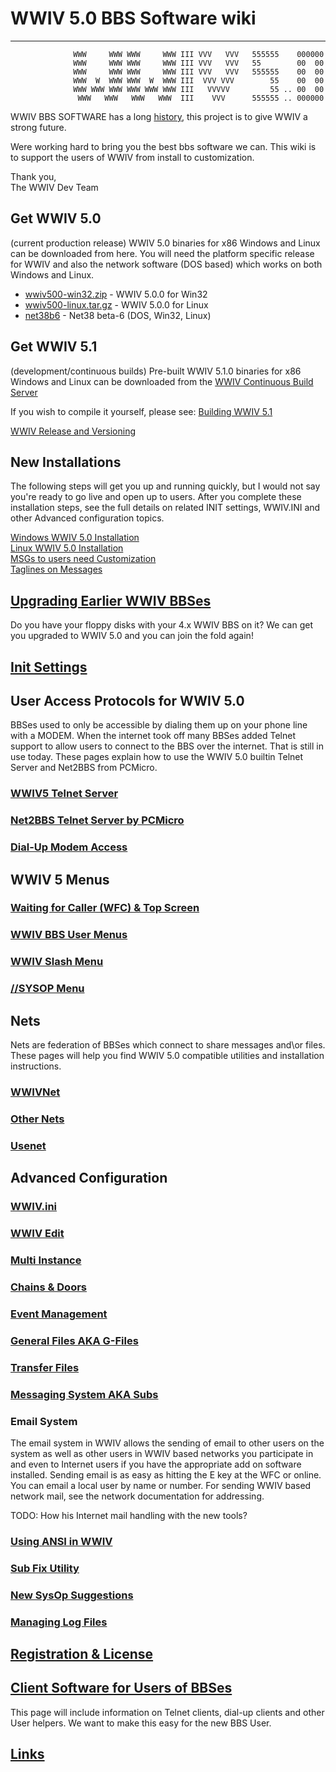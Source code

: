 
# WWIV 5.0 BBS Software wiki
***
```
              WWW     WWW WWW     WWW III VVV   VVV   555555    000000
              WWW     WWW WWW     WWW III VVV   VVV   55        00  00
              WWW     WWW WWW     WWW III VVV   VVV   555555    00  00
              WWW  W  WWW WWW  W  WWW III  VVV VVV        55    00  00
              WWW WWW WWW WWW WWW WWW III   VVVVV         55 .. 00  00
               WWW   WWW   WWW   WWW  III    VVV      555555 .. 000000
```

WWIV BBS SOFTWARE has a long [history](History), this project is to give WWIV a strong future.

Were working hard to bring you the best bbs software we can. This wiki is to support the users of WWIV from install to customization.

Thank you,  
The WWIV Dev Team 

## Get WWIV 5.0 
(current production release)
WWIV 5.0 binaries for x86 Windows and Linux can be downloaded from here.
You will need the platform specific release for WWIV and also the network software
(DOS based) which works on both Windows and Linux.

* [wwiv500-win32.zip](https://github.com/wwivbbs/wwiv/files/61304/wwiv500-win32.zip) - WWIV 5.0.0 for Win32
* [wwiv500-linux.tar.gz](https://github.com/wwivbbs/wwiv/files/61302/wwiv500-linux.tar.gz) - WWIV 5.0.0 for Linux
* [net38b6](https://github.com/wwivbbs/wwiv/files/61303/net38b6.zip) - Net38 beta-6 (DOS, Win32, Linux)

## Get WWIV 5.1 
(development/continuous builds)
Pre-built WWIV 5.1.0 binaries for x86 Windows and Linux can be downloaded from
the [WWIV Continuous Build Server](http://build.wwivbbs.org/jenkins/job/wwiv/)  

If you wish to compile it yourself, please see: [Building WWIV 5.1](Development/build_WWIV_5)

[WWIV Release and Versioning](Development/wwiv_releases_and_versioning)

## New Installations
The following steps will get you up and running quickly, but I would not say
you're ready to go live and open up to users. After you complete these installation 
steps, see the full details on related INIT settings, WWIV.INI and other Advanced 
configuration topics.

[Windows WWIV 5.0 Installation](Installation/Installing_on_Windows)  
[Linux WWIV 5.0 Installation](Installation/Linux_Installation)  
[MSGs to users need Customization](Configuration/Custom_user_messages)   
[Taglines on Messages](Configuration/taglines)  

## [Upgrading Earlier WWIV BBSes](Installation/WWIV_4x_Upgrade)
Do you have your floppy disks with your 4.x WWIV BBS on it? We can get you upgraded to WWIV 5.0 
and you can join the fold again!

## [Init Settings](Configuration/init)
## User Access Protocols for WWIV 5.0  
BBSes used to only be accessible by dialing them up on your phone line with a MODEM. When 
the internet took off many BBSes added Telnet support to allow users to connect to the BBS
over the internet. That is still in use today. These pages explain how to use the WWIV 5.0 
builtin Telnet Server and Net2BBS from PCMicro.
### [WWIV5 Telnet Server](Configuration/Telnet/WWIV_5_telnet_server)
### [Net2BBS Telnet Server by PCMicro](Configuration/Telnet/NET2BBS)
### [Dial-Up Modem Access](Configuration/dialup)

## WWIV 5 Menus  
### [Waiting for Caller (WFC) & Top Screen](Menus_and_Features/Waiting_for_callers)  
### [WWIV BBS User Menus](Menus_and_Features/Main_menu)  
### [WWIV Slash Menu](Menus_and_Features/Slash_menu)  
### [//SYSOP Menu](Menus_and_Features/SysOp_menu)

## Nets
Nets are federation of BBSes which connect to share messages and\or files. 
These pages will help you find WWIV 5.0 compatible utilities and installation instructions.
### [WWIVNet](Nets/WWIVNet)
### [Other Nets](Nets/Other_Nets)
### [Usenet](Nets/usenet)

## Advanced Configuration
### [WWIV.ini](Configuration/wwivini)  
### [WWIV Edit](Editors/wwivedit)  
### [Multi Instance](Configuration/multinode)  
### [Chains & Doors](Doors)  
### [Event Management](Menus_and_Features/eventmgmt)  
### [General Files AKA G-Files](Menus_and_Features/gfiles)  
### [Transfer Files](Menus_and_Features/transfers)  
### [Messaging System AKA Subs](Menus_and_Features/Messaging_system)  
### Email System  

The email system in WWIV allows the sending of email to other users on the system as well as other users in WWIV based networks you participate in and even to Internet users if you have the appropriate add on software installed. Sending email is as easy as hitting the E key at the WFC or online.  You can email a local user by name or number.  For sending WWIV based network mail, see the network documentation for addressing. 

TODO: How his Internet mail handling with the new tools?

### [Using ANSI in WWIV](Menus_and_Features/ansi)
### [Sub Fix Utility](Configuration/Tools_and_Utilities/fix)
### [New SysOp Suggestions](History/newsysop)
### [Managing Log Files](Configuration/logfiles)
## [Registration & License](license)

## [Client Software for Users of BBSes](Configuration/Tools_and_Utilities/clients)
This page will include information on Telnet clients, dial-up clients
and other User helpers. We want to make this easy for the new BBS User.

## [Links](History/links)
